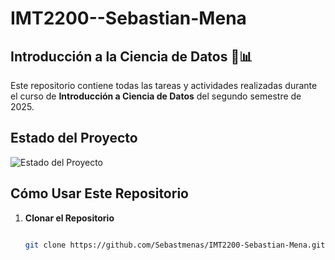 # IMT2200--Sebastian-Mena


## Introducción a la Ciencia de Datos 🧪📊

Este repositorio contiene todas las tareas y actividades realizadas durante el curso de **Introducción a Ciencia de Datos** del segundo semestre de 2025.




## Estado del Proyecto

![Estado del Proyecto](https://img.shields.io/badge/Estado-Incompleto-brightgreen)


## Cómo Usar Este Repositorio

1. **Clonar el Repositorio**
   ```bash

   git clone https://github.com/Sebastmenas/IMT2200-Sebastian-Mena.git
